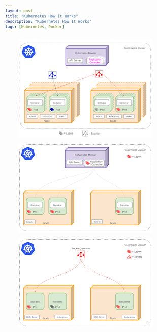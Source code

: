 ```yaml
---
layout: post
title: "Kubernetes How It Works"
description: "Kubernetes How It Works"
tags: [Kubernetes, Docker]
---
```



<figure>
	<a href="/images/kubernetes/kubernetes3.png"><img src="/images/kubernetes/kubernetes3.png" alt=""></a>
</figure>

<figure>
	<a href="/images/kubernetes/kubernetes2.gif"><img src="/images/kubernetes/kubernetes2.gif" alt=""></a>
</figure>

<figure>
	<a href="/images/kubernetes/kubernetes1.gif"><img src="/images/kubernetes/kubernetes1.gif" alt=""></a>
</figure>
